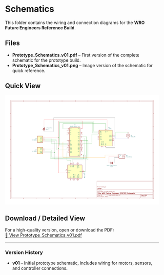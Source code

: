 # Schematics

This folder contains the wiring and connection diagrams for the **WRO Future Engineers Reference Build**.

## Files
- **Prototype_Schematics_v01.pdf** – First version of the complete schematic for the prototype build.
- **Prototype_Schematics_v01.png** – Image version of the schematic for quick reference.

## Quick View
![Prototype Schematic](Prototype_Schematics_v01.png)

## Download / Detailed View
For a high-quality version, open or download the PDF:  
[📄 View Prototype_Schematics_v01.pdf](Prototype_Schematics_v01.pdf)

---

### Version History
- **v01** – Initial prototype schematic, includes wiring for motors, sensors, and controller connections.
